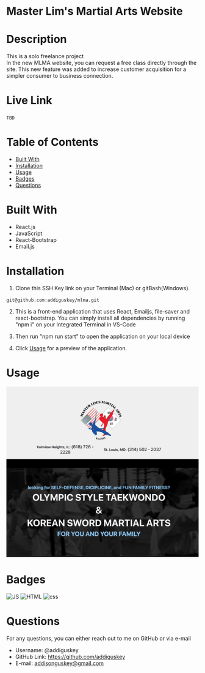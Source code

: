 # Master Lim's Martial Arts Website

# Description

This is a solo freelance project <br/>
In the new MLMA website, you can request a free class directly through the site. This new feature was added to increase customer acquisition for a simpler consumer to business connection.

# Live Link

`TBD`

# Table of Contents

- [Built With](#built-with)
- [Installation](#installation)
- [Usage](#usage)
- [Badges](#badges)
- [Questions](#questions)

# Built With

- React.js
- JavaScript
- React-Bootstrap
- Email.js

# Installation

1. Clone this SSH Key link on your Terminal (Mac) or gitBash(Windows).

```
git@github.com:addiguskey/mlma.git
```

2. This is a front-end application that uses React, Emailjs, file-saver and react-bootstrap. You can simply install all dependencies by running "npm i" on your Integrated Terminal in VS-Code

3. Then run "npm run start" to open the application on your local device

4. Click [Usage](#usage) for a preview of the application.

# Usage

![screenshot](./src/assets/images/preview.png)

# Badges

![JS](https://img.shields.io/static/v1?label=JavaScript&message=82.5%&color=yellow)
![HTML](https://img.shields.io/static/v1?label=HTML&message=4.9%&color=red)
![css](https://img.shields.io/static/v1?label=CSS&message=12.6%&color=blueviolet)

# Questions

For any questions, you can either reach out to me on GitHub or via e-mail

- Username: @addiguskey
- GitHub Link: https://github.com/addiguskey
- E-mail: addisonguskey@gmail.com
